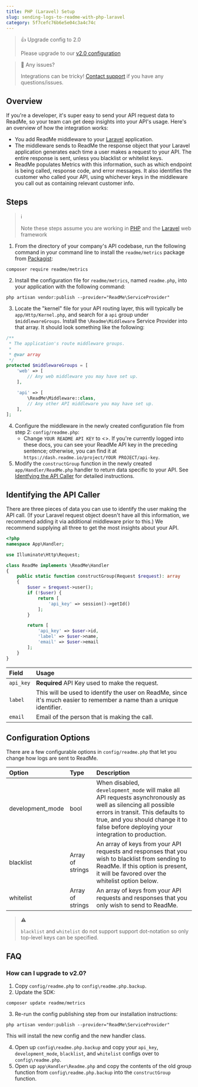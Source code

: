```yaml
---
title: PHP (Laravel) Setup
slug: sending-logs-to-readme-with-php-laravel
category: 5f7cefc76b6e5e04c3a4c74c
---
```


> 👍 Upgrade config to 2.0
>
> Please upgrade to our [v2.0 configuration](#section--how-can-i-upgrade-to-v2-0-)

> 🚧 Any issues?
>
> Integrations can be tricky! [Contact support](https://docs.readme.com/guides/docs/contact-support) if you have any questions/issues.

## Overview

If you're a developer, it's super easy to send your API request data to ReadMe, so your team can get deep insights into your API's usage. Here's an overview of how the integration works:

* You add ReadMe middleware to your [Laravel](https://laravel.com/) application.
* The middleware sends to ReadMe the response object that your Laravel application generates each time a user makes a request to your API. The entire response is sent, unless you blacklist or whitelist keys.
* ReadMe populates Metrics with this information, such as which endpoint is being called, response code, and error messages. It also identifies the customer who called your API, using whichever keys in the middleware you call out as containing relevant customer info.

## Steps

> ℹ️
>
> Note these steps assume you are working in [PHP](https://www.php.net/) and the [Laravel](https://laravel.com/) web framework

1. From the directory of your company's API codebase, run the following command in your command line to install the `readme/metrics` package from [Packagist](https://packagist.org/packages/readme/metrics):

```shell
composer require readme/metrics
```

2. Install the configuration file for `readme/metrics`, named `readme.php`, into your application with the following command:

```shell
php artisan vendor:publish --provider="ReadMe\ServiceProvider"
```

3. Locate the "kernel" file for your API routing layer, this will typically be `app/Http/Kernel.php`, and search for a `api` group under `$middlewareGroups`. Install the `\Readme\Middleware` Service Provider into that array. It should look something like the following:

```php app/Http/Kernel.php
/**
 * The application's route middleware groups.
 *
 * @var array
 */
protected $middlewareGroups = [
    'web' => [
        // Any web middleware you may have set up.
    ],

    'api' => [
        \ReadMe\Middleware::class,
        // Any other API middleware you may have set up.
    ],
];
```

4. Configure the middleware in the newly created configuration file from step 2: `config/readme.php`:
    * Change `YOUR README API KEY` to <<user>>. If you're currently logged into these docs, you can see your ReadMe API key in the preceding sentence; otherwise, you can find it at `https://dash.readme.io/project/YOUR PROJECT/api-key`.
5. Modify the `constructGroup` function in the newly created `app/Handler/ReadMe.php` handler to return data specific to your API. See [Identfying the API Caller](#section-identifying-the-api-caller) for detailed instructions.

## Identifying the API Caller

There are three pieces of data you can use to identify the user making the API call. (If your Laravel request object doesn't have all this information, we recommend adding it via additional middleware prior to this.) We recommend supplying all three to get the most insights about your API.

```php app/Handler/Readme.php
<?php
namespace App\Handler;

use Illuminate\Http\Request;

class ReadMe implements \ReadMe\Handler
{
    public static function constructGroup(Request $request): array
    {
        $user = $request->user();
        if (!$user) {
            return [
                'api_key' => session()->getId()
            ];
        }

        return [
            'api_key' => $user->id,
            'label' => $user->name,
            'email' => $user->email
        ];
    }
}
```

| Field | Usage |
| :--- | :--- |
| `api_key` | **Required** API Key used to make the request.
| `label` | This will be used to identify the user on ReadMe, since it's much easier to remember a name than a unique identifier.
| `email` | Email of the person that is making the call.

## Configuration Options

There are a few configurable options in `config/readme.php` that let you change how logs are sent to ReadMe.

| Option | Type | Description |
| :--- | :--- | :--- |
| development_mode | bool | When disabled, `development_mode` will make all API requests asynchronously as well as silencing all possible errors in transit. This defaults to true, and you should change it to false before deploying your integration to production. |
| blacklist | Array of strings | An array of keys from your API requests and responses that you wish to blacklist from sending to ReadMe. If this option is present, it will be favored over the whitelist option below. |
| whitelist | Array of strings | An array of keys from your API requests and responses that you only wish to send to ReadMe. |

> ⚠️
>
> `blacklist` and `whitelist` do not support support dot-notation so only top-level keys can be specified.

## FAQ
### How can I upgrade to v2.0?

1. Copy `config/readme.php` to `config\readme.php.backup`.
2. Update the SDK:

```shell
composer update readme/metrics
```

3. Re-run the config publishing step from our installation instructions:

```shell
php artisan vendor:publish --provider="ReadMe\ServiceProvider"
```

This will install the new config and the new handler class.

4. Open up `config\readme.php.backup` and copy your `api_key`, `development_mode`, `blacklist`, and `whitelist` configs over to `config\readme.php`.
5. Open up `app\Handler\Readme.php` and copy the contents of the old group function from `config\readme.php.backup` into the `constructGroup` function.
